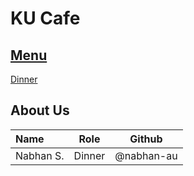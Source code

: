 # KU Cafe

## [Menu](Menu.md)
[Dinner](Menu.md/#dinner-menu)

## About Us

| Name      | Role      | Github          |
|:----------|-----------|-----------------|
| Nabhan S. | Dinner | @nabhan-au |